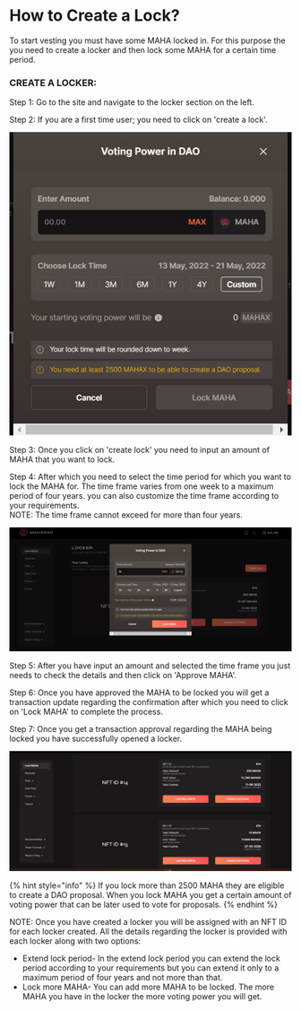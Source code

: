 # How to Create a Lock?

To start vesting you must have some MAHA locked in. For this purpose the you need to create a locker and then lock some MAHA for a certain time period.&#x20;

### CREATE A LOCKER:&#x20;

Step 1: Go to the site and navigate to the locker section on the left.&#x20;

Step 2: If you are a first time user; you need to click on 'create a lock'.

![Create a lock requires you to input an amount and select a time frame for the amount to be locked.](<.gitbook/assets/1 (2).jpg>)



Step 3: Once you click on 'create lock'  you need to input an amount of MAHA that you want to lock.

Step 4: After which you need to select the time period for which you want to lock the MAHA for. The time frame varies from one week to a maximum period of four years. you can also customize the time frame according to your requirements. \
NOTE: The time frame cannot exceed for more than four years.&#x20;

![Once you have input the details to create a lock you need to click on lock MAHA.](<.gitbook/assets/2 (1).jpg>)

Step 5: After you have input an amount and selected the time frame you just needs to check the details and then click on 'Approve MAHA'.&#x20;

Step 6: Once you have approved the MAHA to be locked you will get a transaction update regarding the confirmation after which you need to click on 'Lock MAHA' to complete the process.&#x20;

Step 7: Once you get a transaction approval regarding the MAHA being locked you have successfully opened a locker.&#x20;

![The details about each locker opened by you is displayed on the home page along with the NFT ID's assigned to each locker. ](<.gitbook/assets/3 (1) (1).jpg>)

{% hint style="info" %}
If you lock more than 2500 MAHA they are eligible to create a DAO proposal. When you lock MAHA you get a certain amount of voting power that can be later used to vote for proposals.
{% endhint %}

NOTE: Once you have created a locker you will be assigned with an NFT ID for each locker created. All the details regarding the locker is provided with each locker along with two options:&#x20;

* Extend lock period- In the extend lock period you can extend the lock period according to your requirements but you can extend it only to a maximum period of four years and not more than that.
* Lock more MAHA- You can add more MAHA to be locked. The more MAHA you have in the locker the more voting power you will get.&#x20;
